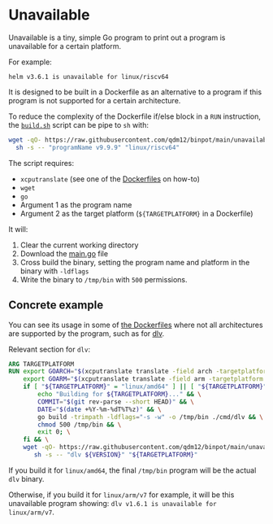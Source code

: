 # Unavailable

Unavailable is a tiny, simple Go program to print out a program is unavailable for a certain platform.

For example:

```log
helm v3.6.1 is unavailable for linux/riscv64
```

It is designed to be built in a Dockerfile as an alternative to a program if this program is not supported for a certain architecture.

To reduce the complexity of the Dockerfile if/else block in a `RUN` instruction, the [`build.sh`](build.sh) script can be pipe to `sh` with:

```sh
wget -qO- https://raw.githubusercontent.com/qdm12/binpot/main/unavailable/build.sh | \
  sh -s -- "programName v9.9.9" "linux/riscv64"
```

The script requires:

- `xcputranslate` (see one of the [Dockerfiles](../dockerfiles) on how-to)
- `wget`
- `go`
- Argument 1 as the program name
- Argument 2 as the target platform (`${TARGETPLATFORM}` in a Dockerfile)

It will:

1. Clear the current working directory
1. Download the [main.go](main.go) file
1. Cross build the binary, setting the program name and platform in the binary with `-ldflags`
1. Write the binary to `/tmp/bin` with `500` permissions.

## Concrete example

You can see its usage in some of [the Dockerfiles](../dockerfiles) where not all architectures are supported by the program, such as for [dlv](../dockerfiles/dlv/Dockerfile).

Relevant section for `dlv`:

```Dockerfile
ARG TARGETPLATFORM
RUN export GOARCH="$(xcputranslate translate -field arch -targetplatform ${TARGETPLATFORM})" && \
    export GOARM="$(xcputranslate translate -field arm -targetplatform ${TARGETPLATFORM})" && \
    if [ "${TARGETPLATFORM}" = "linux/amd64" ] || [ "${TARGETPLATFORM}" = "linux/arm64" ]; then \
        echo "Building for ${TARGETPLATFORM}..." && \
        COMMIT="$(git rev-parse --short HEAD)" && \
        DATE="$(date +%Y-%m-%dT%T%z)" && \
        go build -trimpath -ldflags="-s -w" -o /tmp/bin ./cmd/dlv && \
        chmod 500 /tmp/bin && \
        exit 0; \
    fi && \
    wget -qO- https://raw.githubusercontent.com/qdm12/binpot/main/unavailable/build.sh | \
       sh -s -- "dlv ${VERSION}" "${TARGETPLATFORM}"
```

If you build it for `linux/amd64`, the final `/tmp/bin` program will be the actual `dlv` binary.

Otherwise, if you build it for `linux/arm/v7` for example, it will be this unavailable program showing: `dlv v1.6.1 is unavailable for linux/arm/v7`.
